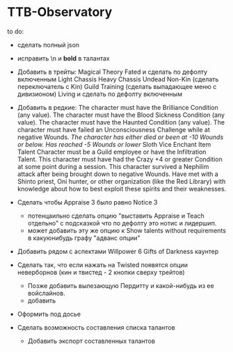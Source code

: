 # TTB-Observatory

to do:

- сделать полный json

- исправить \n и **bold** в талантах

- Добавить в трейты:
Magical Theory
Fated и сделать по дефолту включенным
Light Chassis
Heavy Chassis
Undead
Non-Kin (сделать переключатель с Kin)
Guild Training (сделать выпадающее меню с дивизионом)
Living и сделать по дефолту включенным

- Добавить в редкие:
The character must have the Brilliance Condition (any value).
The character must have the Blood Sickness Condition (any value).
The character must have the Haunted Condition (any value).
The character must have failed an Unconsciousness Challenge while at negative Wounds.
*The character has either died or been at -10 Wounds or below.*
*Has reached -5 Wounds or lower*
Sloth Vice
Enchant Item Talent
Сharacter must be a Guild employee or have the Infiltration Talent.
This character must have had the Crazy +4 or greater Condition at some point during a session.
This character survived a Nephilim attack after being brought down to negative Wounds.
Have met with a Shinto priest, Oni hunter, or other organization (like the Red Library) with knowledge about how to best exploit these spirits and their weaknesses.

- Сделать чтобы Appraise 3 было равно Notice 3
    - потенцаильно сделать опцию "выставить Appraise и Teach отдельно" с подсказкой что по дефолту это нотис и лидершип.
    - может добавить эту же опцию к Show talents without requirements в какуюнибудь графу "адванс опции"

- Добавить рядом с аспектами
Willpower 6
Gifts of Darkness каунтер

- Сделать так, что если нажать на Twisted появятся опции неверборнов (кин и твистед - 2 кнопки сверху трейтов)
    - Позже добавить вылезающую Пердитту и какой-нибудь из ее войслайнов.
    - добавить

- Оформить под досье

- Сделать возможность составления списка талантов
    - Добавить экспорт составленных талантов